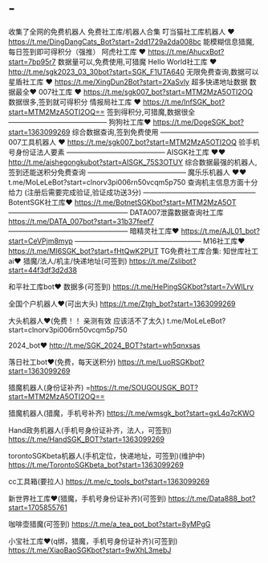 # -
收集了全网的免费机器人
免费社工库/机器人合集
叮当猫社工库机器人 ❤️
https://t.me/DingDangCats_Bot?start=2dd1729a2da008bc
能模糊信息猎魔,每日签到即可得积分（强推）
阿虎社工库 ❤️
https://t.me/AhucxBot?start=7bp95r7
数据量可以,免费使用,可猎魔
Hello World社工库 ❤️
http://t.me/sgk2023_03_30bot?start=SGK_F1UTA640
无限免费查询,数据可以
星盾社工库 ❤️
https://t.me/XingDun2Bot?start=2XaSvly
超多快递地址数据  数据最全❤️
007社工库 ❤️
https://t.me/sgk007_bot?start=MTM2MzA5OTI2OQ
数据很多,签到就可得积分
情报局社工库 ❤️
https://t.me/InfSGK_bot?start=MTM2MzA5OTI2OQ==
签到得积分,可猎魔,数据很全
——————————————
狗狗社工库❤️
https://t.me/DogeSGK_bot?start=1363099269
综合数据查询,签到免费使用
——————————————
007工具机器人 ❤️
https://t.me/sgk007_bot?start=MTM2MzA5OTI2OQ
验手机号身份证法人要素
——————————————
AISGK社工库 ❤️❤️
http://t.me/aishegongkubot?start=AISGK_75S3OTUY
综合数据最强的机器人,签到还能送积分免费查询
——————————————
魔乐乐机器人 ❤️❤️
t.me/MoLeLeBot?start=clnorv3pi006rn50vcqm5p750
查询机主信息方面十分给力
(注册后需要完成验证,验证成功送3分)
————————————————
BotentSGK社工库❤️
https://t.me/BotnetSGKbot?start=MTM2MzA5OT
—————————————————
DATA007泄露数据查询社工库
https://t.me/DATA_007bot?start=31b37feef7
—————————————————
暗精灵社工库❤️
https://t.me/AJL01_bot?start=CeVPjm8myp
——————————————————
M16社工库❤️
https://t.me/MI6SGK_bot?start=fHtQwK2PUT
TG免费社工库合集:
知世库社工ai❤️
猎魔/法人/机主/快递地址(可签到)
https://t.me/Zslibot?start=44f3df3d2d38

和平社工库bot❤️
数据多(可签到)
https://t.me/HePingSGKbot?start=7vWILry

全国个户机器人❤️(可出大头)
https://t.me/Ztgh_bot?start=1363099269

大头机器人❤️(免费！！ 亲测有效 应该活不了太久)
t.me/MoLeLeBot?start=clnorv3pi006rn50vcqm5p750

2024_bot❤️
http://t.me/SGK_2024_BOT?start=wh5qnxsas

落日社工bot❤️(免费，每天送积分)
https://t.me/LuoRSGKbot?start=1363099269

猎魔机器人(身份证补齐)
=https://t.me/SOUGOUSGK_BOT?start=MTM2MzA5OTI2OQ==

猎魔机器人(猎魔，手机号补齐)
https://t.me/wmsgk_bot?start=gxL4q7cKWO

Hand政务机器人(手机号身份证补齐，法人，可签到)
https://t.me/HandSGK_BOT?start=1363099269

torontoSGKbeta机器人(手机定位，快递地址，可签到)(维护中)
https://t.me/TorontoSGKbeta_bot?start=1363099269

cc工具箱(要拉人)
https://t.me/c_tools_bot?start=1363099269

新世界社工库❤️(猎魔，手机号身份证补齐)(可签到)
https://t.me/Data888_bot?start=1705855761

咖啡壶猎魔(可签到)
https://t.me/a_tea_pot_bot?start=8yMPgG

小宝社工库❤️(q绑，猎魔，手机号身份证补齐)(可签到)
https://t.me/XiaoBaoSGKbot?start=9wXhL3mebJ
